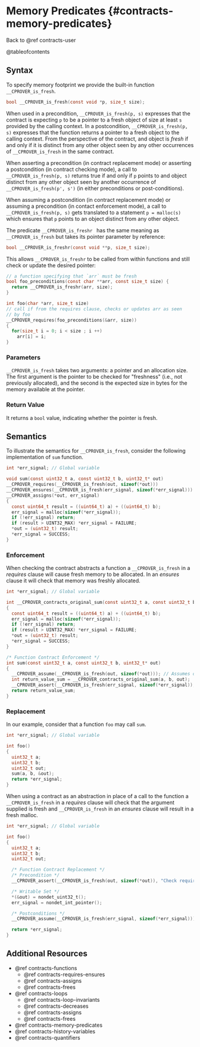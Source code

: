 # Memory Predicates {#contracts-memory-predicates}

Back to @ref contracts-user

@tableofcontents

## Syntax

To specify memory footprint we provide the built-in function `__CPROVER_is_fresh`.

```c
bool __CPROVER_is_fresh(const void *p, size_t size);
```

When used in a precondition, `__CPROVER_is_fresh(p, s)` expresses that the contract
is expecting `p` to be a pointer to a fresh object of size at least `s` provided
by the calling context. In a postcondition, `__CPROVER_is_fresh(p, s)` expresses
that the function returns a pointer to a fresh object to the calling context.
From the perspective of the contract, and object is _fresh_ if and only if it is
distinct from any other object seen by any other occurrences of
`__CPROVER_is_fresh` in the same contract.

When asserting a precondition (in contract replacement mode) or asserting a
postcondition (in contract checking mode), a call to `__CPROVER_is_fresh(p, s)`
returns true if and only if `p` points to and object distinct from any other
object seen by another occurrence of `__CPROVER_is_fresh(p', s')` (in either
preconditions or post-conditions).

When assuming a postcondition (in contract replacement mode) or assuming a
precondition (in contact enforcement mode), a call to `__CPROVER_is_fresh(p, s)`
gets translated to a statement `p = malloc(s)` which ensures that `p` points to
an object distinct from any other object.

The predicate `__CPROVER_is_freshr ` has the same meaning as
`__CPROVER_is_fresh` but takes its pointer parameter by reference:

```c
bool __CPROVER_is_freshr(const void **p, size_t size);
```

This allows `__CPROVER_is_freshr` to be called from within functions and still
check or update the desired pointer:

```c
// a function specifying that `arr` must be fresh
bool foo_preconditions(const char **arr, const size_t size) {
  return __CPROVER_is_freshr(arr, size);
}

int foo(char *arr, size_t size)
// call if from the requires clause, checks or updates arr as seen
// by foo
__CPROVER_requires(foo_preconditions(&arr, size))
{
  for(size_t i = 0; i < size ; i ++)
    arr[i] = i;
}
```
### Parameters

`__CPROVER_is_fresh` takes two arguments: a pointer and an allocation size.
The first argument is the pointer to be checked for "freshness" (i.e., not previously
allocated), and the second is the expected size in bytes for the memory
available at the pointer.

### Return Value

It returns a `bool` value, indicating whether the pointer is fresh.

## Semantics

To illustrate the semantics for `__CPROVER_is_fresh`, consider the following implementation of `sum` function.

```c
int *err_signal; // Global variable

void sum(const uint32_t a, const uint32_t b, uint32_t* out)
__CPROVER_requires(__CPROVER_is_fresh(out, sizeof(*out)))
__CPROVER_ensures(__CPROVER_is_fresh(err_signal, sizeof(*err_signal)))
__CPROVER_assigns(*out, err_signal)
{
  const uint64_t result = ((uint64_t) a) + ((uint64_t) b);
  err_signal = malloc(sizeof(*err_signal));
  if (!err_signal) return;
  if (result > UINT32_MAX) *err_signal = FAILURE;
  *out = (uint32_t) result;
  *err_signal = SUCCESS;
}
```

### Enforcement

When checking the contract abstracts a function a `__CPROVER_is_fresh`
in a _requires_ clause will cause fresh memory to be allocated.
In an _ensures_ clause it will check that memory was freshly allocated.

```c
int *err_signal; // Global variable

int __CPROVER_contracts_original_sum(const uint32_t a, const uint32_t b, uint32_t* out)
{
  const uint64_t result = ((uint64_t) a) + ((uint64_t) b);
  err_signal = malloc(sizeof(*err_signal));
  if (!err_signal) return;
  if (result > UINT32_MAX) *err_signal = FAILURE;
  *out = (uint32_t) result;
  *err_signal = SUCCESS;
}

/* Function Contract Enforcement */
int sum(const uint32_t a, const uint32_t b, uint32_t* out)
{
  __CPROVER_assume(__CPROVER_is_fresh(out, sizeof(*out))); // Assumes out is freshly allocated
  int return_value_sum = __CPROVER_contracts_original_sum(a, b, out);
  __CPROVER_assert(__CPROVER_is_fresh(err_signal, sizeof(*err_signal)), "Check ensures clause");
  return return_value_sum;
}
```

### Replacement

In our example, consider that a function `foo` may call `sum`.

```c
int *err_signal; // Global variable

int foo()
{
  uint32_t a;
  uint32_t b;
  uint32_t out;
  sum(a, b, &out);
  return *err_signal;
}
```

When using a contract as an abstraction in place of a call to the function
a `__CPROVER_is_fresh` in a _requires_ clause will check that the argument
supplied is fresh and `__CPROVER_is_fresh` in an _ensures_ clause will
result in a fresh malloc.

```c
int *err_signal; // Global variable

int foo()
{
  uint32_t a;
  uint32_t b;
  uint32_t out;

  /* Function Contract Replacement */
  /* Precondition */
  __CPROVER_assert(__CPROVER_is_fresh(out, sizeof(*out)), "Check requires clause");

  /* Writable Set */
  *(&out) = nondet_uint32_t();
  err_signal = nondet_int_pointer();

  /* Postconditions */
  __CPROVER_assume(__CPROVER_is_fresh(err_signal, sizeof(*err_signal))); // Assumes out is allocated

  return *err_signal;
}
```

## Additional Resources

- @ref contracts-functions
  - @ref contracts-requires-ensures
  - @ref contracts-assigns
  - @ref contracts-frees
- @ref contracts-loops
  - @ref contracts-loop-invariants
  - @ref contracts-decreases
  - @ref contracts-assigns
  - @ref contracts-frees
- @ref contracts-memory-predicates
- @ref contracts-history-variables
- @ref contracts-quantifiers
